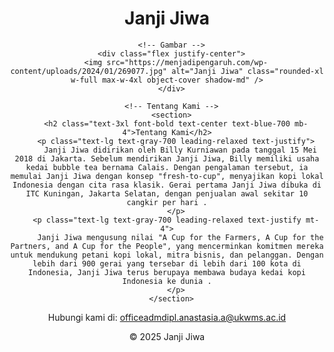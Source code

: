 
<html lang="en">
<head>
  <meta charset="UTF-8" />
  <meta name="viewport" content="width=device-width, initial-scale=1.0" />
  <title>About Us - Janji Jiwa</title>
  <script src="https://cdn.tailwindcss.com"></script>
</head>
<body class="bg-gray-50 text-gray-800">

  <!-- Header -->
  <header class="bg-white shadow">
    <div class="container mx-auto px-4 py-4 flex justify-between items-center">
      <h1 class="text-2xl font-bold text-blue-600 italic">Janji Jiwa</h1>
	  <!-- Main Content -->
  <main class="container mx-auto px-4 py-16">
    <div class="bg-white rounded-2xl shadow-lg p-8 space-y-10">
      
      <!-- Gambar -->
      <div class="flex justify-center">
        <img src="https://menjadipengaruh.com/wp-content/uploads/2024/01/269077.jpg" alt="Janji Jiwa" class="rounded-xl w-full max-w-4xl object-cover shadow-md" />
      </div>

      <!-- Tentang Kami -->
      <section>
        <h2 class="text-3xl font-bold text-center text-blue-700 mb-4">Tentang Kami</h2>
        <p class="text-lg text-gray-700 leading-relaxed text-justify">
          Janji Jiwa didirikan oleh Billy Kurniawan pada tanggal 15 Mei 2018 di Jakarta. Sebelum mendirikan Janji Jiwa, Billy memiliki usaha kedai bubble tea bernama Calais. Dengan pengalaman tersebut, ia memulai Janji Jiwa dengan konsep "fresh-to-cup", menyajikan kopi lokal Indonesia dengan cita rasa klasik. Gerai pertama Janji Jiwa dibuka di ITC Kuningan, Jakarta Selatan, dengan penjualan awal sekitar 10 cangkir per hari .
        </p>
        <p class="text-lg text-gray-700 leading-relaxed text-justify mt-4">
          Janji Jiwa mengusung nilai "A Cup for the Farmers, A Cup for the Partners, and A Cup for the People", yang mencerminkan komitmen mereka untuk mendukung petani kopi lokal, mitra bisnis, dan pelanggan. Dengan lebih dari 900 gerai yang tersebar di lebih dari 100 kota di Indonesia, Janji Jiwa terus berupaya membawa budaya kedai kopi Indonesia ke dunia .
        </p>
      </section>

 <!-- Footer -->
  <footer class="bg-white shadow mt-16" id="contact">
    <div class="container mx-auto px-4 py-8 text-center text-gray-600 text-sm">
      <p>Hubungi kami di: <a href="mailto:info@mintbercahaya.co.id" class="text-blue-600 hover:underline">officeadmdipl.anastasia.a@ukwms.ac.id</a></p>
      <p class="mt-2">&copy; 2025 Janji Jiwa</p>
    </div>
  </footer>

</body>
</html>
